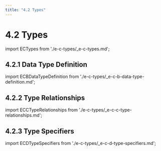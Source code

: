```yaml
---
title: "4.2 Types"
---
```


# 4.2 Types

import ECTypes from './e-c-types/_e-c-types.md';

<ECTypes />

## 4.2.1 Data Type Definition

import ECBDataTypeDefinition from './e-c-types/_e-c-b-data-type-definition.md';

<ECBDataTypeDefinition />

## 4.2.2 Type Relationships

import ECCTypeRelationships from './e-c-types/_e-c-c-type-relationships.md';

<ECCTypeRelationships />

## 4.2.3 Type Specifiers

import ECDTypeSpecifiers from './e-c-types/_e-c-d-type-specifiers.md';

<ECDTypeSpecifiers />


